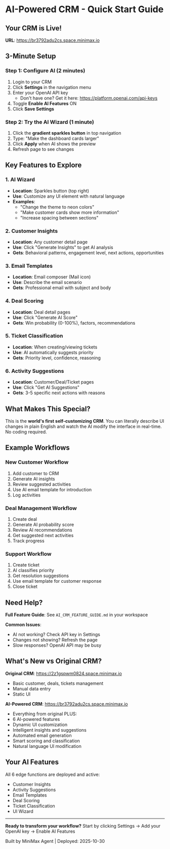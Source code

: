 # AI-Powered CRM - Quick Start Guide

## Your CRM is Live!
**URL**: https://br3792adu2cs.space.minimax.io

## 3-Minute Setup

### Step 1: Configure AI (2 minutes)
1. Login to your CRM
2. Click **Settings** in the navigation menu
3. Enter your OpenAI API key
   - Don't have one? Get it here: https://platform.openai.com/api-keys
4. Toggle **Enable AI Features** ON
5. Click **Save Settings**

### Step 2: Try the AI Wizard (1 minute)
1. Click the **gradient sparkles button** in top navigation
2. Type: "Make the dashboard cards larger"
3. Click **Apply** when AI shows the preview
4. Refresh page to see changes

## Key Features to Explore

### 1. AI Wizard
- **Location**: Sparkles button (top right)
- **Use**: Customize any UI element with natural language
- **Examples**:
  - "Change the theme to neon colors"
  - "Make customer cards show more information"
  - "Increase spacing between sections"

### 2. Customer Insights
- **Location**: Any customer detail page
- **Use**: Click "Generate Insights" to get AI analysis
- **Gets**: Behavioral patterns, engagement level, next actions, opportunities

### 3. Email Templates
- **Location**: Email composer (Mail icon)
- **Use**: Describe the email scenario
- **Gets**: Professional email with subject and body

### 4. Deal Scoring
- **Location**: Deal detail pages
- **Use**: Click "Generate AI Score"
- **Gets**: Win probability (0-100%), factors, recommendations

### 5. Ticket Classification
- **Location**: When creating/viewing tickets
- **Use**: AI automatically suggests priority
- **Gets**: Priority level, confidence, reasoning

### 6. Activity Suggestions
- **Location**: Customer/Deal/Ticket pages
- **Use**: Click "Get AI Suggestions"
- **Gets**: 3-5 specific next actions with reasons

## What Makes This Special?

This is the **world's first self-customizing CRM**. You can literally describe UI changes in plain English and watch the AI modify the interface in real-time. No coding required.

## Example Workflows

### New Customer Workflow
1. Add customer to CRM
2. Generate AI insights
3. Review suggested activities
4. Use AI email template for introduction
5. Log activities

### Deal Management Workflow
1. Create deal
2. Generate AI probability score
3. Review AI recommendations
4. Get suggested next activities
5. Track progress

### Support Workflow
1. Create ticket
2. AI classifies priority
3. Get resolution suggestions
4. Use email template for customer response
5. Close ticket

## Need Help?

**Full Feature Guide**: See `AI_CRM_FEATURE_GUIDE.md` in your workspace

**Common Issues**:
- AI not working? Check API key in Settings
- Changes not showing? Refresh the page
- Slow responses? OpenAI API may be busy

## What's New vs Original CRM?

**Original CRM**: https://2z1gspwm0824.space.minimax.io
- Basic customer, deals, tickets management
- Manual data entry
- Static UI

**AI-Powered CRM**: https://br3792adu2cs.space.minimax.io
- Everything from original PLUS:
- 6 AI-powered features
- Dynamic UI customization
- Intelligent insights and suggestions
- Automated email generation
- Smart scoring and classification
- Natural language UI modification

## Your AI Features

All 6 edge functions are deployed and active:
- Customer Insights
- Activity Suggestions  
- Email Templates
- Deal Scoring
- Ticket Classification
- UI Wizard

---

**Ready to transform your workflow?**
Start by clicking Settings → Add your OpenAI key → Enable AI Features

Built by MiniMax Agent | Deployed: 2025-10-30
